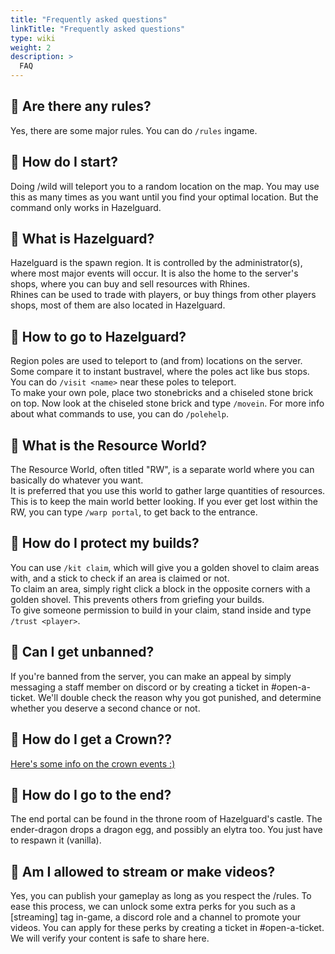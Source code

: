 ```yaml
---
title: "Frequently asked questions"
linkTitle: "Frequently asked questions"
type: wiki
weight: 2
description: >
  FAQ
---
```


## 🔹 Are there any rules?
Yes, there are some major rules. You can do `/rules` ingame.
## 🔹 How do I start?
Doing /wild will teleport you to a random location on the map. You may use this as many times as you want until you find your optimal location. But the command only works in Hazelguard.
## 🔹 What is Hazelguard?  
Hazelguard is the spawn region. It is controlled by the administrator(s), where most major events will occur.
It is also the home to the server's shops, where you can buy and sell resources with Rhines.  
Rhines can be used to trade with players, or buy things from other players shops, most of them are also located in Hazelguard.
## 🔹 How to go to Hazelguard?  
Region poles are used to teleport to (and from) locations on the server. Some compare it to instant bustravel, where the poles act like bus stops. You can do `/visit <name>` near these poles to teleport.  
To make your own pole, place two stonebricks and a chiseled stone brick on top. Now look at the chiseled stone brick and type `/movein`.
For more info about what commands to use, you can do `/polehelp`.
## 🔹 What is the Resource World?
The Resource World, often titled "RW", is a separate world where you can basically do whatever you want.  
It is preferred that you use this world to gather large quantities of resources.  
This is to keep the main world better looking. If you ever get lost within the RW, you can type `/warp portal`, to get back to the entrance.
## 🔹 How do I protect my builds?
You can use `/kit claim`, which will give you a golden shovel to claim areas with, and a stick to check if an area is claimed or not.  
To claim an area, simply right click a block in the opposite corners with a golden shovel. This prevents others from griefing your builds.  
To give someone permission to build in your claim, stand inside and type `/trust <player>`.
## 🔹 Can I get unbanned?
If you're banned from the server, you can make an appeal by simply messaging a staff member on discord or by creating a ticket in #open-a-ticket. We'll double check the reason why you got punished, and determine whether you deserve a second chance or not.
## 🔸 How do I get a Crown??
[Here's some info on the crown events :)](/wiki/crown_events)
## 🔹 How do I go to the end?
The end portal can be found in the throne room of Hazelguard's castle. The ender-dragon drops a dragon egg, and possibly an elytra too. You just have to respawn it (vanilla).
## 🔹 Am I allowed to stream or make videos?
Yes, you can publish your gameplay as long as you respect the /rules. To ease this process, we can unlock some extra perks for you such as a [streaming] tag in-game, a discord role and a channel to promote your videos. You can apply for these perks by creating a ticket in #open-a-ticket. We will verify your content is safe to share here.